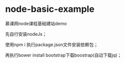 # node-basic-example
慕课网node课程基础建站demo

先自行安装nodeJs；

使用npm i 执行package.json文件安装依赖包；

再执行bower install bootstrap下载boostrap(自动下载jq)；
